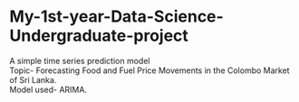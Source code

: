 # My-1st-year-Data-Science-Undergraduate-project 
A simple time series prediction model
</br>
Topic- Forecasting Food and Fuel Price Movements in the Colombo Market of Sri Lanka.
</br>
Model used- ARIMA.
